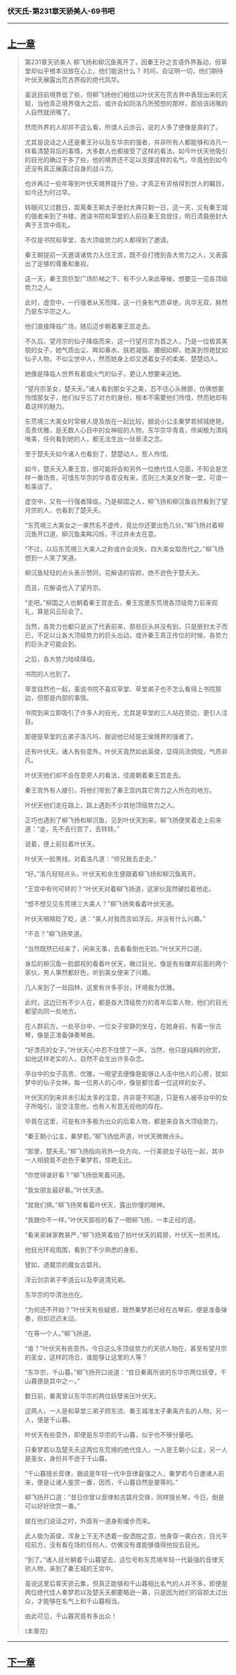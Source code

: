 ### 伏天氏-第231章天骄美人-69书吧

--------
[上一章](./0505df8ad3dfe834c11995f511f79564.md)
--------


>
>
>
>第231章天骄美人
>柳飞扬和柳沉鱼离开了，因秦王孙之言语外界轰动，但草堂却似乎根本没放在心上，他们能说什么？
>时间，会证明一切，他们期待叶伏天展露出荒古界般的绝代风华。
>
>虽说目前境界低了些，但柳飞扬他们相信以叶伏天在荒古界中表现出来的天赋，当他真正境界强大之后，或许会如同洛凡所预想的那样，那些该闭嘴的人自然就闭嘴了。
>
>然而外界的人却并不这么看，所谓人云亦云，说的人多了便像是真的了。
>
>尤其是说话之人还是秦王孙以及东华宗的强者，并非所有人都能够和洛凡一样看清楚背后的事情，大多数人也都接受了这样的看法，如今叶伏天他吸引的目光的确过于多了些，他的境界还不足以支撑这样的名气，毕竟他到如今还没有真正展露过自身的战斗力。
>
>也许再过一些年等到叶伏天境界提升了些，才真正有资格得到世人的瞩目，如今还为时过早。
>
>转眼间又过数日，距离秦王朝太子册封大典只剩一日，这一天，又有秦王城的强者来到了书楼，邀请书院和草堂的人前往秦王宫居住，明日清晨册封大典于王宫中观礼。
>
>不仅是书院和草堂，各大顶级势力的人都得到了邀请。
>
>秦王朝提前一天邀请诸势力入住王宫，既不会打搅到各大势力之人，又表露出了足够的尊重和重视。
>
>这一天，秦王宫巨型广场阶梯之下，有不少人来此等候，想要见一见各顶级势力之人。
>
>此时，虚空中，一行强者从天而降，这一行身影气质卓绝，风华无双，赫然乃是东华宗之人。
>
>他们直接降临广场，随后迈步朝着秦王宫走去。
>
>不久后，望月宗的仙子降临而来，这一行望月宗为首之人，乃是一位极其美貌的女子，她气质出尘、眸如春水、肤若凝脂、腰细如柳，她美到惊艳犹如仙子人物，不似尘世中人，然而她身上却又透着女子的柔美、楚楚动人。
>
>她像是降临人世界有着烟火气的仙子，更让人想要亲近她。
>
>“望月宗圣女，楚夭夭。”诸人看到那女子之美，忍不住心头微颤，仿佛想要怜惜那女子，他们似乎忘了对方的身份，根本不需要他们怜惜，然而她却有着这样的魅力。
>
>东荒境三大美女时常被人提及放在一起比较，据说小公主秦梦若倾城绝艳，高贵优雅，是无数人心目中的女神般的人物，东华宗华青青，传闻极为清纯唯美，任何看到她的人，都无法生出一丝亵渎之念。
>
>至于楚夭夭如今诸人也看到了，楚楚动人，惹人怜惜。
>
>如今，楚夭夭入秦王宫，很可能将会和另外一位绝代佳人见面，不知会是怎样一番场景，可惜东华宗的华青青没有来，否则三大美女齐聚一堂，可谓一桩美谈了。
>
>虚空中，又有一行强者降临，乃是柳国之人，柳飞扬和柳沉鱼自然看到了望月宗的人，也看到了楚夭夭。
>
>“东荒境三大美女之一果然名不虚传，竟比你还要出色几分。”柳飞扬对着柳沉鱼开口道，柳沉鱼美眸闪烁，不过并未太在意。
>
>“不过，以后东荒境三大美人之称或许会消失，四大美女取而代之。”柳飞扬想到一人笑了笑道。
>
>柳沉鱼轻轻的点头表示赞同，花解语的容颜，绝不逊色于楚夭夭。
>
>而且，花解语也入了望月宗。
>
>“走吧。”柳国之人也朝着秦王宫走去，秦王宫邀东荒境各顶级势力前来观礼，算是风云际会了。
>
>当然，各势力也都只是派了代表前来，那些巨头并没有到，只是册封太子而已，不足以让各大顶级势力的巨头出动，或许秦王真正传位的时候，各势力的巨头才可能会到。
>
>之后，各大势力陆续降临。
>
>书院的人也到了。
>
>草堂自然也一起，虽说书院不喜欢草堂、草堂弟子也不怎么看得上书院那边，但那是内部的事情。
>
>书院到来立即吸引了许多人的目光，尤其是草堂的三人站在旁边，更引人注目。
>
>那便是草堂的五弟子洛凡吗，据说他已经是王侯境界的强者了。
>
>还有叶伏天，诸人有些意外，叶伏天竟然如此英俊，显得风流倜傥，气质非凡。
>
>叶伏天他们却不会在意旁人的看法，径直朝着秦王宫走去。
>
>秦王宫外有人接引，将他们带到了秦王宫内其它势力之人所在的地方。
>
>叶伏天他们走在路上，路上遇到不少其他顶级势力之人。
>
>正巧也遇到了柳飞扬和柳沉鱼，见到叶伏天到来，柳飞扬便笑着走上前来道：“走，先不去行宫了，去转转。”
>
>说着，便上前拉着叶伏天。
>
>叶伏天一脸黑线，对着洛凡道：“师兄我去走走。”
>
>“好。”洛凡轻轻点头，叶伏天和余生便跟着柳飞扬和柳沉鱼离开。
>
>“王宫中有何可转的？”叶伏天对着柳飞扬道，这家伙竟然硬拉着他走。
>
>“想不想见见东荒境三大美人？”柳飞扬笑看着叶伏天道。
>
>叶伏天眼睛眨了眨，道：“美人对我而言如浮云，并没有什么兴趣。”
>
>“不去？”柳飞扬笑道。
>
>“当然既然已经来了，闲来无事，去看看倒也无妨。”叶伏天开口道。
>
>身后的柳沉鱼一脸鄙视的看着叶伏天，撇过目光，像是有些嫌弃前面的两个家伙，男人果然都好色，听到美女便来了兴趣。
>
>几人来到了一处园林，这里有许多亭台，环境极为优雅。
>
>此时，这边已有不少人在，都是各大顶级势力的青年后辈人物，他们的目光都望向同一处地方。
>
>在人群前方，一处亭台中，一位女子安静的坐在，在她身前，有着一张古琴，像是正准备弹奏琴曲。
>
>“好漂亮的女子。”叶伏天心中忍不住赞了一声，当然，他只是纯粹的欣赏，如他这样老实的人，自然不会生出许多杂念。
>
>亭台中的女子高贵、优雅，一眼望去便像是能够让人击中他人的心房，犹如梦中的仙子女神，每一位男人的心中，像是都住着一位这样的女子。
>
>叶伏天的到来并未引起太多的注意，并非是不知道，只是有人被亭台中的女子所吸引，没空注意他，也有人有意无视他的存在。
>
>毕竟在这里，可是有许多极为出众的后辈人物，都是来自各大顶级势力。
>
>“秦王朝小公主，秦梦若。”柳飞扬低声道，叶伏天微微点头。
>
>“那里，楚夭夭。”柳飞扬指向另外一处方向，一行美貌女子站在一起，其中一人相貌竟不逊色于秦梦若，惊艳无比。
>
>“你觉得谁好看？”柳飞扬低笑着问道。
>
>“我女朋友最好看。”叶伏天道。
>
>“就我们俩。”柳飞扬笑看着叶伏天，露出你懂的眼神。
>
>“我跟你不一样。”叶伏天鄙视的看了一眼柳飞扬，一本正经的道。
>
>“看来弟妹家教甚严。”柳飞扬笑着拍了拍叶伏天的肩膀，叶伏天一脸黑线。
>
>他目光环视周围，看到了不少熟悉的身影。
>
>譬如，道魔宗的魔女古碧月。
>
>浮云剑宗弟子李道云以及李道清兄弟。
>
>东华宗的华清池也在。
>
>“为何还不开始？”叶伏天有些疑惑，既然秦梦若已经在古琴前，便是准备弹奏，但却迟迟未动。
>
>“在等一个人。”柳飞扬道。
>
>“谁？”叶伏天有些意外，今日这么多顶级势力的天骄人物在，甚至有望月宗的圣女，这样的场合，谁能够让这里的人等？
>
>“东华宗，千山暮。”柳飞扬开口说道：“昔日秦离所说的东华宗两位妖孽，千山暮便是其中之一。”
>
>数日前，秦离曾以东华宗的两位妖孽来压叶伏天。
>
>这两人，一人是和草堂三弟子顾东流、秦王城准太子秦禹齐名的人物，另一人，便是千山暮。
>
>叶伏天有些意外，即便是东华宗的千山暮，似乎也不够分量吧。
>
>只秦梦若以及楚夭夭这两位东荒境的绝代佳人，一人是王朝小公主，另一人是圣女，身份并不逊于千山暮。
>
>“千山暮擅长音律，据说是年轻一代中音律最强之人，秦梦若今日邀诸人前来，便是让诸人鉴赏一番，因而，千山暮自然是要等的。”
>
>柳飞扬开口道：“昔日你曾以音律和古碧月交锋，同样擅长琴，今日，倒是可以好好欣赏一番。”
>
>就在他们说话之时，外面有一道身影缓步而来。
>
>此人极为英俊，浑身上下无不透着一股洒脱之意，他身穿一袭白衣，目光平视前方，没有看在场的任何人，仿佛没有谁能够值得他投去目光。
>
>“到了。”诸人目光朝着千山暮望去，这位号称东荒境年轻一代最强的音律天骄人物，来到了秦王城的王宫中。
>
>虽说这里后辈天骄云集，但真正能够和千山暮相比名气的人并不多，即便是两位绝代佳人秦梦若以及楚夭夭都要略逊一筹，只是因为她们的容颜太过出众，才能够在名气上和千山暮相当。
>
>由此可见，千山暮究竟有多出众！
>
>(本章完)
>
>

--------
[下一章](./c1e64c1c09291fffd6e0ab3ad0926bc7.md)
--------
